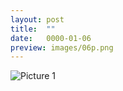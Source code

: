 ```yaml
---
layout: post
title:  ""
date:   0000-01-06
preview: images/06p.png
---
```


![Picture 1]({{site.baseurl}}/images/06.png?auto=yes)
